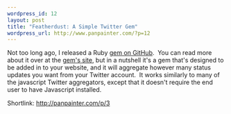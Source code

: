 ```yaml
--- 
wordpress_id: 12
layout: post
title: "Featherdust: A Simple Twitter Gem"
wordpress_url: http://www.panpainter.com/?p=12
---
```

Not too long ago, I released a Ruby <a href="http://github.com/panpainter/featherdust/tree/master">gem on GitHub</a>.  You can read more about it over at the <a href="http://featherdust.panpainter.com">gem's site</a>, but in a nutshell it's a gem that's designed to be added in to your website, and it will aggregate however many status updates you want from your Twitter account.  It works similarly to many of the javascript Twitter aggregators, except that it doesn't require the end user to have Javascript installed.

<p>Shortlink: <a href="http://panpainter.com/p/3">http://panpainter.com/p/3</a></p>
